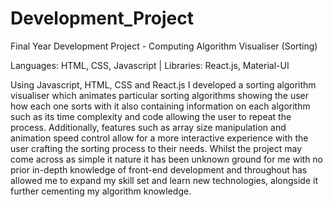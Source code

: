 # Development_Project

Final Year Development Project - Computing Algorithm Visualiser (Sorting)

Languages: HTML, CSS, Javascript | Libraries: React.js, Material-UI

Using Javascript, HTML, CSS and React.js I developed a sorting algorithm visualiser which animates particular sorting algorithms showing the user how each one sorts with it also containing information on each algorithm such as its time complexity and code allowing the user to repeat the process. Additionally, features such as array size manipulation and animation speed control allow for a more interactive experience with the user crafting the sorting process to their needs. Whilst the project may come across as simple it nature it has been unknown ground for me with no prior in-depth knowledge of front-end development and throughout has allowed me to expand my skill set and learn new technologies, alongside it further cementing my algorithm knowledge.
